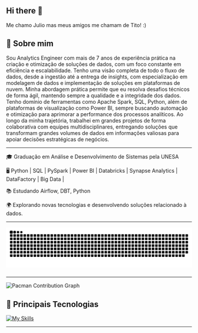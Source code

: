 ## Hi there 👋
Me chamo Julio mas meus amigos me chamam de Tito! :)

## 🎯 Sobre mim 
Sou Analytics Engineer com mais de 7 anos de experiência prática na criação e otimização de soluções de dados, com um foco constante em eficiência e escalabilidade. Tenho uma visão completa de todo o fluxo de dados, desde a ingestão até a entrega de insights, com especialização em modelagem de dados e implementação de soluções em plataformas de nuvem.
Minha abordagem prática permite que eu resolva desafios técnicos de forma ágil, mantendo sempre a qualidade e a integridade dos dados. Tenho domínio de ferramentas como Apache Spark, SQL, Python, além de plataformas de visualização como Power BI, sempre buscando automação e otimização para aprimorar a performance dos processos analíticos.
Ao longo da minha trajetória, trabalhei em grandes projetos de forma colaborativa com equipes multidisciplinares, entregando soluções que transformam grandes volumes de dados em informações valiosas para apoiar decisões estratégicas de negócios.



***

🎓 Graduação em Análise e Desenvolvimento de Sistemas pela UNESA

🖥️ Python | SQL | PySpark | Power BI | Databricks | Synapse Analytics | DataFactory | Big Data |

📚 Estudando Airflow, DBT, Python

🌍 Explorando novas tecnologias e desenvolvendo soluções relacionado à dados.

***

![GitHub Snake Dark](https://raw.githubusercontent.com/Platane/snk/output/github-contribution-grid-snake-dark.svg?username=23titoalves)
###

***
![Pacman Contribution Graph](https://raw.githubusercontent.com/23titoalves/23titoalves/main/output/pacman-contribution-graph.svg)


## 🚀 Principais Tecnologias
[![My Skills](https://skillicons.dev/icons?i=aws,azure,gcp,apple,py,unity,docker,vscode,mysql)](https://skillicons.dev)
***

